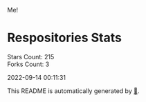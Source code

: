 Me!

# Respositories Stats
Stars Count: 215  
Forks Count: 3

2022-09-14 00:11:31  

This README is automatically generated by [🐰](https://github.com/rnitta/rnitta).
